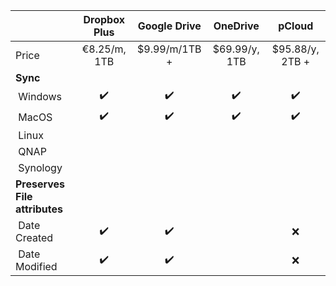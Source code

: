 |                             | Dropbox Plus     | Google Drive     | OneDrive         | pCloud           |
| --------------------------- |:----------------:|:----------------:|:----------------:|:----------------:|
| Price                       | €8.25/m, 1TB     | $9.99/m/1TB +    | $69.99/y, 1TB    | $95.88/y, 2TB +  |
| __Sync__                    |                  |                  |                  |                  |
| &nbsp;Windows               |:heavy_check_mark:|:heavy_check_mark:|:heavy_check_mark:|:heavy_check_mark:|
| &nbsp;MacOS                 |:heavy_check_mark:|:heavy_check_mark:|:heavy_check_mark:|:heavy_check_mark:|
| &nbsp;Linux                 |                  |                  |                  |                  |
| &nbsp;QNAP                  |                  |                  |                  |                  |
| &nbsp;Synology              |                  |                  |                  |                  |
| __Preserves File attributes__ |                |                  |                  |                  |
| &nbsp;Date Created          |:heavy_check_mark:|:heavy_check_mark:|                  |:x:               |
| &nbsp;Date Modified         |:heavy_check_mark:|:heavy_check_mark:|                  |:x:               |

<!---
|                             |:heavy_check_mark:|:x:               |                  |                  |
|                             |                  |                  |                  |                  |
-->
